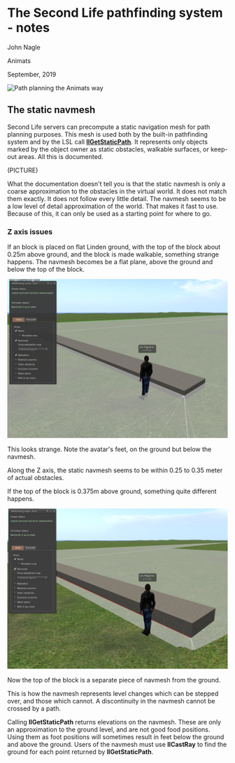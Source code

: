 # The Second Life pathfinding system - notes

John Nagle

Animats

September, 2019


![Path planning the Animats way](images/paththroughdoor.jpg)

## The static navmesh

Second Life servers can precompute a static navigation mesh for path planning purposes.
This mesh is used both by the built-in pathfinding system and by the LSL call
[**llGetStaticPath**](http://wiki.secondlife.com/wiki/LlGetStaticPath). 
It represents only objects marked by the object owner as static obstacles, walkable surfaces,
or keep-out areas. All this is documented.

(PICTURE)

What the documentation doesn't tell you is that the static navmesh is only a coarse approximation to the obstacles in the
virtual world. It does not match them exactly. It does not follow every little detail.
The navmesh seems to be a low level of detail approximation 
of the world. That makes it fast to use. 
Because of this, it can only be used as a starting point for where to go.

### Z axis issues

If an block is placed on flat Linden ground, with the top of the block about 0.25m above ground,
and the block is made walkable, something strange happens.
The navmesh becomes be a flat plane, above the ground and below the top of the block.

![Block above ground by 0.25m](sandboxnavmesh0250.png)

This looks strange. Note the avatar's feet, on the ground but below the navmesh.

Along the Z axis, the static navmesh seems to be within 0.25 to 0.35 meter of actual obstacles.

If the top of the block is 0.375m above ground, something quite different happens.

![Block above ground by 0.375m](sandboxnavmesh0375.png)

Now the top of the block is a separate piece of navmesh from the ground.

This is how the navmesh represents level changes which can be stepped over, and
those which cannot. A discontinuity in the navmesh cannot be crossed by a path.

Calling **llGetStaticPath** returns elevations on the navmesh.
These are only an approximation to the ground level, and are not good food positions.
Using them as foot positions will sometimes result in feet below the ground and above the ground.
Users of the navmesh must use **llCastRay** to find the ground for each point returned
by **llGetStaticPath**.



